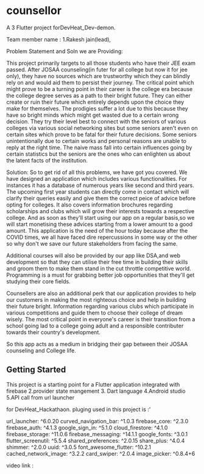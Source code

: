 # counsellor

A 3 Flutter project forDevHeat_Dev-demon.

Team member name :
1.Rakesh jain(lead),


 Problem Statement and Soln we are Providing:
 
 
 This project primarily targets to all those students who have their JEE exam passed. After JOSAA counseling(in futer for all college but now it for jee only), they have no sources which are trustworthy which they can blindly rely on and would aid them to persist their journey. The critical point which might prove to be a turning point in their career is the college era because the college degree serves as a path to their bright future. They can either create or ruin their future which entirely depends upon the choice they make for themselves. The prodigies suffer a lot due to this because they have so bright minds which might get wasted due to a certain wrong decision. They try their level best to connect with the seniors of various colleges via various social networking sites but some seniors aren't even on certain sites which prove to be  fatal for their future decisions. Some seniors unintentionally due to certain works and personal reasons are unable to reply at the right time.
The naive mass fall into certain influences going by certain statistics but  the seniors are the ones who can enlighten us about the latent facts of the institution.



Solution:
So to get rid of all this problems, we have got you covered. We have designed an application which includes various functionalities. For  instances it has a database of numerous years like second and third years. The upcoming first year students can directly  come in contact which will clarify their queries easily and give them the correct peice of advice before opting for colleges. It also covers information brochures regarding scholarships and clubs which will grow their interests towards a respective college. And as soon as they'll start using our app on a regular basis,so we will start monetising these advices starting from a lower amount to a good amount. This application is the need of the hour today because after the COVID times, we all have faced dire repercussions in some way or the  other so why don't we save our future stakeholders from facing the same.


Additional courses will also be provided
by our app like DSA,and web development so that they can utilise their free time in building their skills and groom them to make them stand in the cut throttle competitive world. Programming is a must for grabbing better job opportunities that they'll get studying their core fields. 

Counsellers are also an additional perk that our application provides to help our customers in making the most  righteous choice and help in building their future bright. 
Information regarding various clubs which participate in various competitions and guide them to choose  their college of dream wisely.
The most critical point in everyone's career is their transition from a school going lad to a college going adult and a responsible contributer towards their country's development.


So this app acts as a medium in bridging their gap between their JOSAA counseling and College life.


## Getting Started




This project is a starting point for a Flutter application integrated with
firebase 
2.provider state mangement 
3. Dart language
4.Android studio
5.API call from url launcher

for DevHeat_Hackathaon.
pluging used in this project is :'

  url_launcher: ^6.0.20
  curved_navigation_bar: ^1.0.3
  firebase_core: ^2.3.0
  firebase_auth: ^4.1.3
  google_sign_in: ^5.1.0
  cloud_firestore: ^4.1.0
  firebase_storage: ^11.0.6
  firebase_messaging: ^14.1.1
  google_fonts: ^3.0.1
  flutter_screenutil: ^5.5.4
  shared_preferences: ^2.0.15
  share_plus: ^4.0.4
  shimmer: ^2.0.0
  uuid: ^3.0.5
  font_awesome_flutter: ^10.2.1
  cached_network_image: ^3.2.2
  card_swiper: ^2.0.4
  image_picker: ^0.8.4+6

video link :


